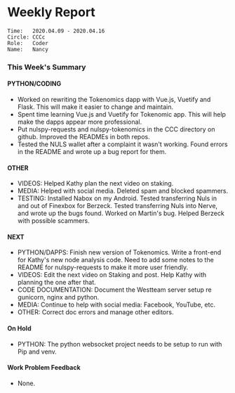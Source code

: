 # Weekly Report
```
Time: 	2020.04.09 - 2020.04.16
Circle:	CCCc
Role:   Coder
Name:   Nancy
```
### This Week's Summary

#### PYTHON/CODING 
- Worked on rewriting the Tokenomics dapp with Vue.js, Vuetify and Flask. This will make it easier to change and maintain.
- Spent time learning Vue.js and Vuetify for Tokenomic app. This will help make the dapps appear more professional.
- Put nulspy-requests and nulspy-tokenomics in the CCC directory on github. Improved the READMEs in both repos. 
- Tested the NULS wallet after a complaint it wasn't working. Found errors in the README and wrote up a bug report for them.

#### OTHER
- VIDEOS: Helped Kathy plan the next video on staking.  
- MEDIA: Helped with social media. Deleted spam and blocked spammers.
- TESTING:  Installed Nabox on my Android. Tested transferring Nuls in and out of Finexbox for Berzeck. Tested transferring Nuls into Nerve, and wrote up the bugs found. Worked on Martin's bug. Helped Berzeck with possible scammers.

#### NEXT

- PYTHON/DAPPS: Finish new version of Tokenomics. Write a front-end for Kathy's new node analysis code. Need to add some notes to the README for nulspy-requests to make it more user friendly.
- VIDEOS: Edit the next video on Staking and post. Help Kathy with planning the one after that.
- CODE DOCUMENTATION: Document the Westteam server setup re gunicorn, nginx and python.
- MEDIA: Continue to help with social media: Facebook, YouTube, etc.
- OTHER: Correct doc errors and manage other editors.

#### On Hold
- PYTHON: The python websocket project needs to be setup to run with Pip and venv. 

#### Work Problem Feedback
- None.


